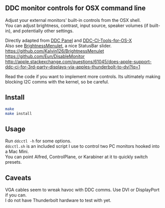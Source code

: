 DDC monitor controls for OSX command line
----
Adjust your external monitors' built-in controls from the OSX shell.  
You can adjust brightness, contrast, input source, speaker volumes (if built-in), and potentially other settings.

Directly adapted from [DDC Panel](http://www.tonymacx86.com/graphics/90077-controlling-your-monitor-osx-ddc-panel.html#post554171) and [DDC-CI-Tools-for-OS-X](http://github.com/jontaylor/DDC-CI-Tools-for-OS-X)  
Also see [BrightnessMenulet](https://github.com/superduper/BrightnessMenulet), a nice StatusBar slider.  
https://github.com/Kalvin126/BrightnessMenulet  
https://github.com/Eun/DisableMonitor  
http://apple.stackexchange.com/questions/61045/does-apple-support-ddc-ci-for-3rd-party-displays-via-apples-thunderbolt-to-dvi?lq=1  

Read the code if you want to implement more controls. Its ultimately making blocking I2C comms with the kernel, so be careful.

Install
----
```bash
make
make install
```

Usage
----
Run `ddcctl -h` for some options.  
```ddcctl.sh``` is an included script I use to control two PC monitors hooked into a Mac Mini.  
You can point Alfred, ControlPlane, or Karabiner at it to quickly switch presets.  

Caveats
----
VGA cables seem to wreak havoc with DDC comms. Use DVI or DisplayPort if you can.  
I do not have Thunderbolt hardware to test with yet.  
